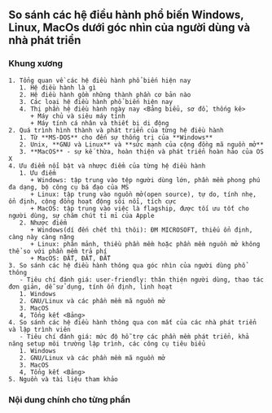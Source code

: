 ## So sánh các hệ điều hành phổ biến Windows, Linux, MacOs dưới góc nhìn của người dùng và nhà phát triển

### Khung xương
    1. Tổng quan về các hệ điều hành phổ biến hiện nay
       1. Hệ điều hành là gì
       2. Hệ điều hành gồm những thành phần cơ bản nào
       3. Các loại hệ điều hành phổ biến hiện nay
       4. Thị phần hệ điều hành ngày nay <Bảng biểu, sơ đồ, thống kê>
          + Máy chủ và siêu máy tính
          + Máy tính cá nhân và thiết bị di động
    2. Quá trình hình thành và phát triển của từng hệ điều hành
       1. Từ **MS-DOS** cho đến sự thống trị của **Windows**
       2. Unix, **GNU và Linux** và **sức mạnh của cộng đồng mã nguồn mở**
       3. **MacOS** - sự kế thừa, hoàn thiện và phát triển hoàn hảo của OS X
    4. Ưu điểm nổi bật và nhược điểm của từng hệ điều hành
       1. Ưu điểm
          + Windows: tập trung vào tệp người dùng lớn, phần mềm phong phú đa dạng, bộ công cụ bá đạo của MS
          + Linux: tập trung vào nguồn mở(open source), tự do, tính nhẹ, ổn định, cộng đồng hoạt động sôi nổi, tích cực
          + MacOS: tập trung vào việc là flagship, được tối ưu tốt cho người dùng, sự chăm chút tỉ mỉ của Apple
       2. Nhược điểm
          + Windows(dí đến chết thì thôi): ĐM MICROSOFT, thiếu ổn định, càng này càng nặng
          + Linux: phân mảnh, thiều phần mềm hoặc phần mềm nguồn mở không thể so với phần mềm trả phí
          + MacOS: ĐẮT, ĐẮT, ĐẮT
    3. So sánh các hệ điều hành thông qua góc nhìn của người dùng phổ thông
       - Tiêu chí đánh giá: user-friendly: thân thiện người dùng, thao tác đơn giản, dễ sử dụng, tính ổn định, linh hoạt
       1. Windows
       2. GNU/Linux và các phần mềm mã nguồn mở
       3. MacOS
       4, Tổng kết <Bảng>
    4. So sánh các hệ điều hành thông qua con mắt của các nhà phát triển và lập trình viên
       - Tiêu chí đánh giá: mức độ hỗ trợ các phần mềm phát triển, khả năng setup môi trường lập trình, các công cụ tiêu biểu
       1. Windows
       2. GNU/Linux và các phần mềm mã nguồn mở
       3. MacOS
       4, Tổng kết <Bảng>
    5. Nguồn và tài liệu tham khảo

### Nội dung chính cho từng phần
